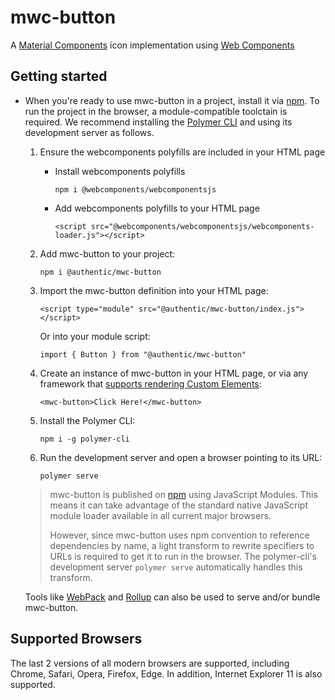 # mwc-button
A [Material Components](https://material.io/components/) icon implementation using [Web Components](https://www.webcomponents.org/introduction)

## Getting started

* When you're ready to use mwc-button in a project, install it via [npm](https://www.npmjs.com/). To run the project in the browser, a module-compatible toolctain is required. We recommend installing the [Polymer CLI](https://github.com/Polymer/polymer-cli) and using its development server as follows.

  1. Ensure the webcomponents polyfills are included in your HTML page

      - Install webcomponents polyfills

          ```npm i @webcomponents/webcomponentsjs```

      - Add webcomponents polyfills to your HTML page

          ```<script src="@webcomponents/webcomponentsjs/webcomponents-loader.js"></script>```

  1. Add mwc-button to your project:

      ```npm i @authentic/mwc-button```

  1. Import the mwc-button definition into your HTML page:

      ```<script type="module" src="@authentic/mwc-button/index.js"></script>```

      Or into your module script:

      ```import { Button } from "@authentic/mwc-button"```

  1. Create an instance of mwc-button in your HTML page, or via any framework that [supports rendering Custom Elements](https://custom-elements-everywhere.com/):

      ```<mwc-button>Click Here!</mwc-button>```

  1. Install the Polymer CLI:

      ```npm i -g polymer-cli```

  1. Run the development server and open a browser pointing to its URL:

      ```polymer serve```

  > mwc-button is published on [npm](https://www.npmjs.com/package/@authentic/mwc-button) using JavaScript Modules.
  This means it can take advantage of the standard native JavaScript module loader available in all current major browsers.
  >
  > However, since mwc-button uses npm convention to reference dependencies by name, a light transform to rewrite specifiers to URLs is required to get it to run in the browser. The polymer-cli's development server `polymer serve` automatically handles this transform.

  Tools like [WebPack](https://webpack.js.org/) and [Rollup](https://rollupjs.org/) can also be used to serve and/or bundle mwc-button.

## Supported Browsers

The last 2 versions of all modern browsers are supported, including
Chrome, Safari, Opera, Firefox, Edge. In addition, Internet Explorer 11 is also supported.

